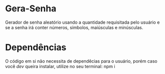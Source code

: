 # Gera-Senha
Gerador de senha aleatório usando a quantidade requisitada pelo usuário e se a senha irá conter números, símbolos, maiúsculas e minúsculas.

# Dependências
O código em si não necessita de dependêcias para o usuário, porém caso você *dev* queira instalar, utilize no seu terminal: npm i
